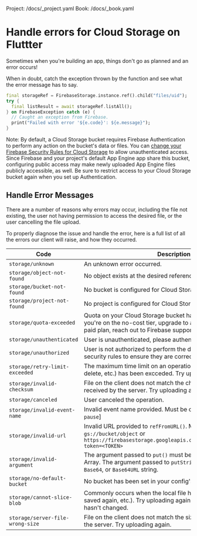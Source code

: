 Project: /docs/_project.yaml
Book: /docs/_book.yaml

<link rel="stylesheet" type="text/css" href="/styles/docs.css" />

# Handle errors for Cloud Storage on Fluttter

Sometimes when you're building an app, things don't go as planned and an
error occurs!

When in doubt, catch the exception thrown by the function
and see what the error message has to say.

```dart
final storageRef = FirebaseStorage.instance.ref().child("files/uid");
try {
  final listResult = await storageRef.listAll();
} on FirebaseException catch (e) {
  // Caught an exception from Firebase.
  print("Failed with error '${e.code}': ${e.message}");
}
```

Note: By default, a Cloud Storage bucket requires Firebase Authentication to
perform any action on the bucket's data or files. You can
[change your Firebase Security Rules for Cloud Storage](/docs/storage/security/rules-conditions#public)
to allow unauthenticated access. Since Firebase and your project's default
App Engine app share this bucket, configuring public access may make newly
uploaded App Engine files publicly accessible, as well. Be sure to restrict
access to your Cloud Storage bucket again when you set up Authentication.


## Handle Error Messages

There are a number of reasons why errors may occur, including the file
not existing, the user not having permission to access the desired file, or the
user cancelling the file upload.

To properly diagnose the issue and handle the error, here is a full list of
all the errors our client will raise, and how they occurred.

Code                             | Description
---------------------------------|--------------------------------------------
`storage/unknown`                | An unknown error occurred.
`storage/object-not-found`       | No object exists at the desired reference.
`storage/bucket-not-found`       | No bucket is configured for Cloud Storage
`storage/project-not-found`      | No project is configured for Cloud Storage
`storage/quota-exceeded`         | Quota on your Cloud Storage bucket has been exceeded. If you're on the no-cost tier, upgrade to a paid plan. If you're on a paid plan, reach out to Firebase support.
`storage/unauthenticated`        | User is unauthenticated, please authenticate and try again.
`storage/unauthorized`           | User is not authorized to perform the desired action, check your security rules to ensure they are correct.
`storage/retry-limit-exceeded`   | The maximum time limit on an operation (upload, download, delete, etc.) has been excceded. Try uploading again.
`storage/invalid-checksum`       | File on the client does not match the checksum of the file received by the server. Try uploading again.
`storage/canceled`               | User canceled the operation.
`storage/invalid-event-name`     | Invalid event name provided. Must be one of [`running`, `progress`, `pause`]
`storage/invalid-url`            | Invalid URL provided to `refFromURL()`. Must be of the form: `gs://bucket/object` or `https://firebasestorage.googleapis.com/v0/b/bucket/o/object?token=<TOKEN>`
`storage/invalid-argument`       | The argument passed to `put()` must be `File`, `Blob`, or `UInt8` Array. The argument passed to `putString()` must be a raw, `Base64`, or `Base64URL` string.
`storage/no-default-bucket`      | No bucket has been set in your config's `storageBucket` property.
`storage/cannot-slice-blob`      | Commonly occurs when the local file has changed (deleted, saved again, etc.). Try uploading again after verifying that the file hasn't changed.
`storage/server-file-wrong-size` | File on the client does not match the size of the file recieved by the server. Try uploading again.
